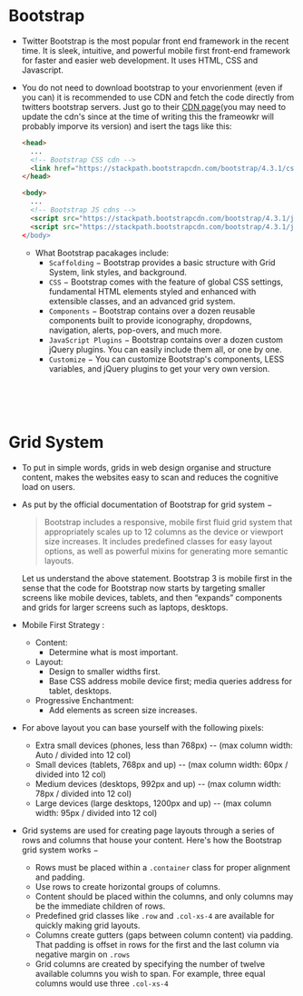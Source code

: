 # Bootstrap

- Twitter Bootstrap is the most popular front end framework in the recent time. It is sleek, intuitive, and powerful mobile first front-end framework for faster and easier web development. It uses HTML, CSS and Javascript.

- You do not need to download bootstrap to your envorienment (even if you can) it is recommended to use CDN and fetch the code directly from twitters bootstrap servers. Just go to their [CDN page](https://www.bootstrapcdn.com/)(you may need to update the cdn's since at the time of writing this the frameowkr will probably imporve its version) and isert the tags like this:
  ```html
  <head>
    ...
    <!-- Bootstrap CSS cdn -->
    <link href="https://stackpath.bootstrapcdn.com/bootstrap/4.3.1/css/bootstrap.min.css" rel="stylesheet">
  </head>
  
  <body>
    ...
    <!-- Bootstrap JS cdns -->
    <script src="https://stackpath.bootstrapcdn.com/bootstrap/4.3.1/js/bootstrap.min.js"></script>
    <script src="https://stackpath.bootstrapcdn.com/bootstrap/4.3.1/js/bootstrap.bundle.min.js></script>
  </body>
  ```
  
  - What Bootstrap pacakages include:
    - `Scaffolding` − Bootstrap provides a basic structure with Grid System, link styles, and background.
    - `CSS` − Bootstrap comes with the feature of global CSS settings, fundamental HTML elements styled and enhanced with extensible classes, and an advanced grid system.
    - `Components` − Bootstrap contains over a dozen reusable components built to provide iconography, dropdowns, navigation, alerts, pop-overs, and much more.
    - `JavaScript Plugins` − Bootstrap contains over a dozen custom jQuery plugins. You can easily include them all, or one by one.
    - `Customize` − You can customize Bootstrap's components, LESS variables, and jQuery plugins to get your very own version.
    
    
 <br>
 <br>
 <br>
 
 # Grid System
 
 - To put in simple words, grids in web design organise and structure content, makes the websites easy to scan and reduces the cognitive load on users.
 
 - As put by the official documentation of Bootstrap for grid system −
    > Bootstrap includes a responsive, mobile first fluid grid system that appropriately scales up to 12 columns as the device       or viewport size increases. It includes predefined classes for easy layout options, as well as powerful mixins for             generating    more semantic layouts.
    
    Let us understand the above statement. Bootstrap 3 is mobile first in the sense that the code for Bootstrap now starts by targeting smaller screens like mobile devices, tablets, and then “expands” components and grids for larger screens such as laptops, desktops.
    
 - Mobile First Strategy :
 
   - Content:
      - Determine what is most important.
   - Layout:
      - Design to smaller widths first.
      - Base CSS address mobile device first; media queries address for tablet, desktops.
   - Progressive Enchantment:
      - Add elements as screen size increases.
      
- For above layout you can base yourself with the following pixels:
  - Extra small devices (phones, less than 768px)  -- (max column width: Auto / divided into 12 col)
  - Small devices (tablets, 768px and up) -- (max column width:  60px / divided into 12 col)
  - Medium devices (desktops, 992px and up) -- (max column width: 78px / divided into 12 col)
  - Large devices (large desktops, 1200px and up) -- (max column width: 95px / divided into 12 col)
    
 
- Grid systems are used for creating page layouts through a series of rows and columns that house your content. Here's how the Bootstrap grid system works −
  - Rows must be placed within a `.container` class for proper alignment and padding.
  - Use rows to create horizontal groups of columns.
  - Content should be placed within the columns, and only columns may be the immediate children of rows.
  - Predefined grid classes like `.row` and `.col-xs-4` are available for quickly making grid layouts.
  - Columns create gutters (gaps between column content) via padding. That padding is offset in rows for the first and the last column via negative margin on `.rows`
  - Grid columns are created by specifying the number of twelve available columns you wish to span. For example, three equal columns would use three `.col-xs-4`
  
  
  
  
  
